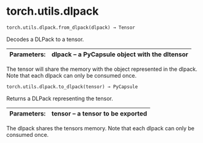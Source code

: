 

# torch.utils.dlpack

```py
torch.utils.dlpack.from_dlpack(dlpack) → Tensor
```

Decodes a DLPack to a tensor.

| Parameters: | **dlpack** – a PyCapsule object with the dltensor |
| --- | --- |

The tensor will share the memory with the object represented in the dlpack. Note that each dlpack can only be consumed once.

```py
torch.utils.dlpack.to_dlpack(tensor) → PyCapsule
```

Returns a DLPack representing the tensor.

| Parameters: | **tensor** – a tensor to be exported |
| --- | --- |

The dlpack shares the tensors memory. Note that each dlpack can only be consumed once.

